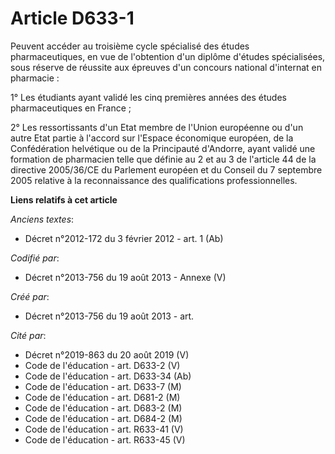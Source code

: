 # Article D633-1

Peuvent accéder au troisième cycle spécialisé des études pharmaceutiques, en vue de l'obtention d'un diplôme d'études
spécialisées, sous réserve de réussite aux épreuves d'un concours national d'internat en pharmacie :

1° Les étudiants ayant validé les cinq premières années des études pharmaceutiques en France ;

2° Les ressortissants d'un Etat membre de l'Union européenne ou d'un autre Etat partie à l'accord sur l'Espace économique
européen, de la Confédération helvétique ou de la Principauté d'Andorre, ayant validé une formation de pharmacien telle que
définie au 2 et au 3 de l'article 44 de la directive 2005/36/CE du Parlement européen et du Conseil du 7 septembre 2005
relative à la reconnaissance des qualifications professionnelles.

**Liens relatifs à cet article**

_Anciens textes_:

  - Décret n°2012-172 du 3 février 2012 - art. 1 (Ab)

_Codifié par_:

  - Décret n°2013-756 du 19 août 2013 -  Annexe (V)

_Créé par_:

  - Décret n°2013-756 du 19 août 2013 - art.

_Cité par_:

  - Décret n°2019-863 du 20 août 2019 (V)
  - Code de l'éducation - art. D633-2 (V)
  - Code de l'éducation - art. D633-34 (Ab)
  - Code de l'éducation - art. D633-7 (M)
  - Code de l'éducation - art. D681-2 (M)
  - Code de l'éducation - art. D683-2 (M)
  - Code de l'éducation - art. D684-2 (M)
  - Code de l'éducation - art. R633-41 (V)
  - Code de l'éducation - art. R633-45 (V)
